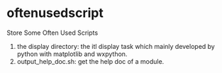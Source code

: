 # oftenusedscript
Store Some Often Used Scripts
1. the display directory: the itl display task which mainly developed by python with matplotlib and wxpython.
2. output_help_doc.sh: get the help doc of a module.
